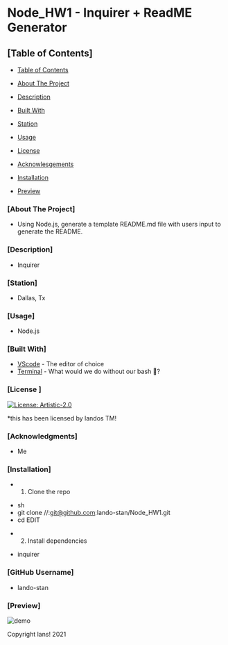 
# Node_HW1 - Inquirer + ReadME Generator

## [Table of Contents]

- [Table of Contents](#table-of-contents)
- [About The Project](#about-the-project)
- [Description](#description)
- [Built With](#built-with)
- [Station](#station)
- [Usage](#usage)
- [License](#license)
- [Acknowlesgements](#acknowledgements)
- [Installation](#installation)

- [Preview](#preview)

### [About The Project]
* Using Node.js, generate a template README.md file with users input to generate the README.


### [Description]
* Inquirer
        
### [Station]
* Dallas, Tx

### [Usage]
* Node.js

### [Built With]
* [VScode](https://code.visualstudio.com/) - The editor of choice
* [Terminal](https://www.apple.com/) - What would we do without our bash 🤧?

       
        
### [License ]

[![License: Artistic-2.0](https://img.shields.io/badge/License-Perl-0298c3.svg)](https://opensource.org/licenses/Artistic-2.0)


*this has been licensed by landos TM!
</br> 

### [Acknowledgments]
* Me

### [Installation]
* 1. Clone the repo

- sh
- git clone //:git@github.com:lando-stan/Node_HW1.git
- cd EDIT


* 2. Install dependencies

- inquirer


### [GitHub Username]
* lando-stan

### [Preview]
![demo](./Assets/demo1.gif)

Copyright lans! 2021 
